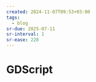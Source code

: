 ```yaml
---
created: 2024-11-07T09:53+03:00
tags:
  - blog
sr-due: 2025-07-11
sr-interval: 1
sr-ease: 228
---
```


# GDScript
